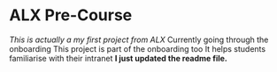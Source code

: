 # ALX Pre-Course
*This is actually a my first project from ALX*
  Currently going through the onboarding
  This project is part of the onboarding too
  It helps students familiarise with their intranet
**I just updated the readme file.**


